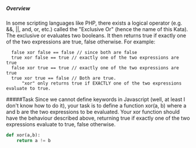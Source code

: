 ##### Overview
In some scripting languages like PHP, there exists a logical operator (e.g. &&, ||, and, or, etc.) called the "Exclusive Or" (hence the name of this Kata). The exclusive or evaluates two booleans. It then returns true if exactly one of the two expressions are true, false otherwise. For example:

      false xor false == false // since both are false
      true xor false == true // exactly one of the two expressions are true
      false xor true == true // exactly one of the two expressions are true
      true xor true == false // Both are true.
          "xor" only returns true if EXACTLY one of the two expressions evaluate to true.

#####Task
Since we cannot define keywords in Javascript (well, at least I don't know how to do it), your task is to define a function xor(a, b) where a and b are the two expressions to be evaluated. Your xor function should have the behaviour described above, returning true if exactly one of the two expressions evaluate to true, false otherwise.

```py
def xor(a,b):
    return a != b
```
